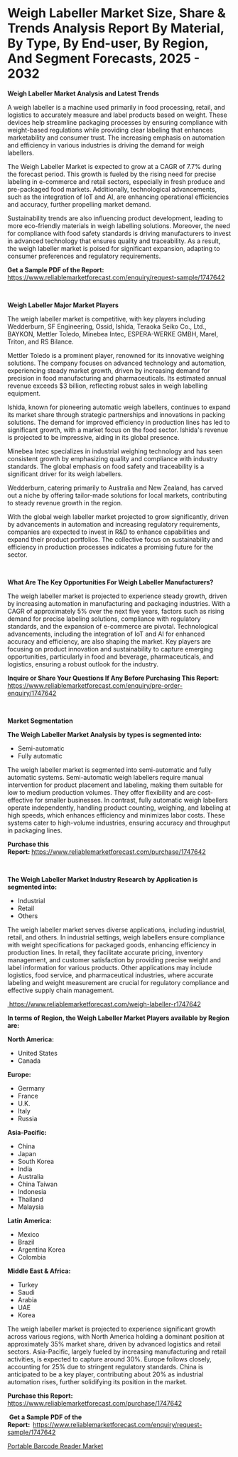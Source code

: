 <p><h1>Weigh Labeller Market Size, Share & Trends Analysis Report By Material, By Type, By End-user, By Region, And Segment Forecasts, 2025 - 2032</h1></p><p><strong>Weigh Labeller Market Analysis and Latest Trends</strong></p>
<p><p>A weigh labeller is a machine used primarily in food processing, retail, and logistics to accurately measure and label products based on weight. These devices help streamline packaging processes by ensuring compliance with weight-based regulations while providing clear labeling that enhances marketability and consumer trust. The increasing emphasis on automation and efficiency in various industries is driving the demand for weigh labellers.</p><p>The Weigh Labeller Market is expected to grow at a CAGR of 7.7% during the forecast period. This growth is fueled by the rising need for precise labeling in e-commerce and retail sectors, especially in fresh produce and pre-packaged food markets. Additionally, technological advancements, such as the integration of IoT and AI, are enhancing operational efficiencies and accuracy, further propelling market demand. </p><p>Sustainability trends are also influencing product development, leading to more eco-friendly materials in weigh labelling solutions. Moreover, the need for compliance with food safety standards is driving manufacturers to invest in advanced technology that ensures quality and traceability. As a result, the weigh labeller market is poised for significant expansion, adapting to consumer preferences and regulatory requirements.</p></p>
<p><strong>Get a Sample PDF of the Report:&nbsp;</strong> <a href="https://www.reliablemarketforecast.com/enquiry/request-sample/1747642?utm_campaign=1134&utm_medium=2&utm_source=Github&utm_content=ia&utm_term=18022025&utm_id=weigh-labeller">https://www.reliablemarketforecast.com/enquiry/request-sample/1747642</a></p>
<p>&nbsp;</p>
<p><strong>Weigh Labeller Major Market Players</strong></p>
<p><p>The weigh labeller market is competitive, with key players including Wedderburn, SF Engineering, Ossid, Ishida, Teraoka Seiko Co., Ltd., BAYKON, Mettler Toledo, Minebea Intec, ESPERA-WERKE GMBH, Marel, Triton, and RS Bilance. </p><p>Mettler Toledo is a prominent player, renowned for its innovative weighing solutions. The company focuses on advanced technology and automation, experiencing steady market growth, driven by increasing demand for precision in food manufacturing and pharmaceuticals. Its estimated annual revenue exceeds $3 billion, reflecting robust sales in weigh labelling equipment.</p><p>Ishida, known for pioneering automatic weigh labellers, continues to expand its market share through strategic partnerships and innovations in packing solutions. The demand for improved efficiency in production lines has led to significant growth, with a market focus on the food sector. Ishida's revenue is projected to be impressive, aiding in its global presence.</p><p>Minebea Intec specializes in industrial weighing technology and has seen consistent growth by emphasizing quality and compliance with industry standards. The global emphasis on food safety and traceability is a significant driver for its weigh labellers.</p><p>Wedderburn, catering primarily to Australia and New Zealand, has carved out a niche by offering tailor-made solutions for local markets, contributing to steady revenue growth in the region.</p><p>With the global weigh labeller market projected to grow significantly, driven by advancements in automation and increasing regulatory requirements, companies are expected to invest in R&D to enhance capabilities and expand their product portfolios. The collective focus on sustainability and efficiency in production processes indicates a promising future for the sector.</p></p>
<p>&nbsp;</p>
<p><strong>What Are The Key Opportunities For Weigh Labeller Manufacturers?</strong></p>
<p><p>The weigh labeller market is projected to experience steady growth, driven by increasing automation in manufacturing and packaging industries. With a CAGR of approximately 5% over the next five years, factors such as rising demand for precise labeling solutions, compliance with regulatory standards, and the expansion of e-commerce are pivotal. Technological advancements, including the integration of IoT and AI for enhanced accuracy and efficiency, are also shaping the market. Key players are focusing on product innovation and sustainability to capture emerging opportunities, particularly in food and beverage, pharmaceuticals, and logistics, ensuring a robust outlook for the industry.</p></p>
<p><strong>Inquire or Share Your Questions If Any Before Purchasing This Report:</strong> <a href="https://www.reliablemarketforecast.com/enquiry/pre-order-enquiry/1747642?utm_campaign=1134&utm_medium=2&utm_source=Github&utm_content=ia&utm_term=18022025&utm_id=weigh-labeller">https://www.reliablemarketforecast.com/enquiry/pre-order-enquiry/1747642</a></p>
<p>&nbsp;</p>
<p><strong>Market Segmentation</strong></p>
<p><strong>The Weigh Labeller Market Analysis by types is segmented into:</strong></p>
<p><ul><li>Semi-automatic</li><li>Fully automatic</li></ul></p>
<p><p>The weigh labeller market is segmented into semi-automatic and fully automatic systems. Semi-automatic weigh labellers require manual intervention for product placement and labeling, making them suitable for low to medium production volumes. They offer flexibility and are cost-effective for smaller businesses. In contrast, fully automatic weigh labellers operate independently, handling product counting, weighing, and labeling at high speeds, which enhances efficiency and minimizes labor costs. These systems cater to high-volume industries, ensuring accuracy and throughput in packaging lines.</p></p>
<p><strong>Purchase this Report:&nbsp;</strong><a href="https://www.reliablemarketforecast.com/purchase/1747642?utm_campaign=1134&utm_medium=2&utm_source=Github&utm_content=ia&utm_term=18022025&utm_id=weigh-labeller">https://www.reliablemarketforecast.com/purchase/1747642</a></p>
<p>&nbsp;</p>
<p><strong>The Weigh Labeller Market Industry Research by Application is segmented into:</strong></p>
<p><ul><li>Industrial</li><li>Retail</li><li>Others</li></ul></p>
<p><p>The weigh labeller market serves diverse applications, including industrial, retail, and others. In industrial settings, weigh labellers ensure compliance with weight specifications for packaged goods, enhancing efficiency in production lines. In retail, they facilitate accurate pricing, inventory management, and customer satisfaction by providing precise weight and label information for various products. Other applications may include logistics, food service, and pharmaceutical industries, where accurate labeling and weight measurement are crucial for regulatory compliance and effective supply chain management.</p></p>
<p><a href="https://www.reliablemarketforecast.com/weigh-labeller-r1747642?utm_campaign=1134&utm_medium=2&utm_source=Github&utm_content=ia&utm_term=18022025&utm_id=weigh-labeller">&nbsp;https://www.reliablemarketforecast.com/weigh-labeller-r1747642</a></p>
<p><strong>In terms of Region, the Weigh Labeller Market Players available by Region are:</strong></p>
<p>
    <p> <strong> North America: </strong>
        <ul>
            <li>United States</li>
            <li>Canada</li>
        </ul>
        </p> 
    <p> <strong> Europe: </strong>
        <ul>
            <li>Germany</li>
            <li>France</li>
            <li>U.K.</li>
            <li>Italy</li>
            <li>Russia</li>
        </ul>
        </p> 
    <p> <strong> Asia-Pacific: </strong>
        <ul>
            <li>China</li>
            <li>Japan</li>
            <li>South Korea</li>
            <li>India</li>
            <li>Australia</li>
            <li>China Taiwan</li>
            <li>Indonesia</li>
            <li>Thailand</li>
            <li>Malaysia</li>
        </ul>
        </p> 
    <p> <strong> Latin America: </strong>
        <ul>
            <li>Mexico</li>
            <li>Brazil</li>
            <li>Argentina Korea</li>
            <li>Colombia</li>
        </ul>
        </p> 
    <p> <strong> Middle East & Africa: </strong>
        <ul>
            <li>Turkey</li>
            <li>Saudi</li>
            <li>Arabia</li>
            <li>UAE</li>
            <li>Korea</li>
        </ul>
    </p>
    </p>
<p><p>The weigh labeller market is projected to experience significant growth across various regions, with North America holding a dominant position at approximately 35% market share, driven by advanced logistics and retail sectors. Asia-Pacific, largely fueled by increasing manufacturing and retail activities, is expected to capture around 30%. Europe follows closely, accounting for 25% due to stringent regulatory standards. China is anticipated to be a key player, contributing about 20% as industrial automation rises, further solidifying its position in the market.</p></p>
<p><strong>Purchase this Report: </strong><a href="https://www.reliablemarketforecast.com/purchase/1747642?utm_campaign=1134&utm_medium=2&utm_source=Github&utm_content=ia&utm_term=18022025&utm_id=weigh-labeller">https://www.reliablemarketforecast.com/purchase/1747642</a></p>
<p>&nbsp;<strong>Get a Sample PDF of the Report:&nbsp;&nbsp;</strong><a href="https://www.reliablemarketforecast.com/enquiry/request-sample/1747642?utm_campaign=1134&utm_medium=2&utm_source=Github&utm_content=ia&utm_term=18022025&utm_id=weigh-labeller">https://www.reliablemarketforecast.com/enquiry/request-sample/1747642</a></p>
<p><strong></strong></p>
<p><p><a href="https://github.com/BryceTownsendr/Market-Research-Report-List-7/blob/main/portable-barcode-reader-market.md?utm_campaign=1134&utm_medium=2&utm_source=Github&utm_content=ia&utm_term=18022025&utm_id=weigh-labeller">Portable Barcode Reader Market</a></p></p>